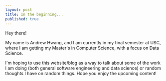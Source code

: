 ```yaml
---
layout: post
title: In the beginning...
published: true
---
```



Hey there!

My name is Andrew Hwang, and I am currently in my final semester at USC, where I am getting my Master's in Computer Science, with a focus on Data Science.

I'm hoping to use this website/blog as a way to talk about some of the work I am doing (both general software engineering and data science) or random thoughts I have on random things. Hope you enjoy the upcoming content!

